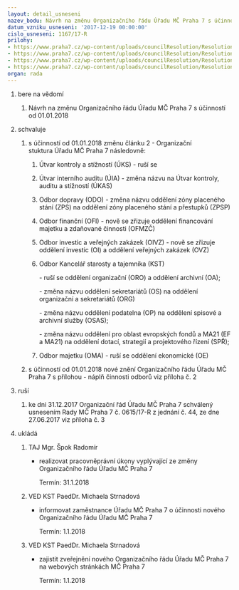 ```yaml
---
layout: detail_usneseni
nazev_bodu: Návrh na změnu Organizačního řádu Úřadu MČ Praha 7 s účinností od 01.01.2018
datum_vzniku_usneseni: '2017-12-19 00:00:00'
cislo_usneseni: 1167/17-R
prilohy:
- https://www.praha7.cz/wp-content/uploads/councilResolution/Resolutions/29666/export/duvodovazprava_zmenaOR_01012018~310914.doc
- https://www.praha7.cz/wp-content/uploads/councilResolution/Resolutions/29666/export/OR_navrh_k01012018_NOVYverze13122017~310913.doc
- https://www.praha7.cz/wp-content/uploads/councilResolution/Resolutions/29666/export/OR_od_01_07_2017_FINAL_kezverejneni~310912.pdf
- https://www.praha7.cz/wp-content/uploads/councilResolution/Resolutions/29666/export/export~311656.pdf
organ: rada
---
```

<OL class=urzList_view id=urzList>
<LI class=urzClass1><SPAN name="1">bere na vědomí</SPAN> 
<OL class="urzOlClass decimal ">
<LI class=urzClass2 style="TEXT-ALIGN: left"><SPAN>
<P>Návrh na změnu Organizačního řádu Úřadu MČ Praha 7 s účinností od 01.01.2018</P></SPAN></LI></OL></LI>
<LI class=urzClass1><SPAN name="24">schvaluje</SPAN> 
<OL class="urzOlClass decimal ">
<LI class=urzClass2 style="TEXT-ALIGN: left"><SPAN>
<P>s účinností od 01.01.2018 změnu článku 2 - Organizační stuktura&nbsp;Úřadu MČ Praha 7 následovně:</P></SPAN>
<OL class=urzUlClass>
<LI class=urzClass3 style="TEXT-ALIGN: left"><SPAN>
<P>Útvar kontroly a stížností (ÚKS) - ruší se</P></SPAN></LI>
<LI class=urzClass3 style="TEXT-ALIGN: left"><SPAN>
<P>Útvar interního auditu (ÚIA) -&nbsp;změna názvu na Útvar kontroly, auditu a stížností (ÚKAS)</P></SPAN></LI>
<LI class=urzClass3 style="TEXT-ALIGN: left"><SPAN>
<P>Odbor dopravy (ODO) - změna názvu oddělení zóny placeného stání (ZPS) na oddělení&nbsp;zóny placeného stání a přestupků (ZPSP)</P></SPAN></LI>
<LI class=urzClass3 style="TEXT-ALIGN: left"><SPAN>
<P>Odbor finanční (OFI) - nově se zřizuje oddělení financování majetku a zdaňované činnosti (OFMZČ)</P></SPAN></LI>
<LI class=urzClass3 style="TEXT-ALIGN: left"><SPAN>
<P>Odbor investic a veřejných zakázek (OIVZ) - nově se zřizuje oddělení&nbsp;investic&nbsp;(OI) a oddělení veřejných zakázek&nbsp;(OVZ)</P></SPAN></LI>
<LI class=urzClass3 style="TEXT-ALIGN: left"><SPAN>
<P>Odbor Kancelář starosty a tajemníka&nbsp;(KST)</P>
<P>- ruší se oddělení&nbsp;organizační (ORO) a oddělení archivní (OA);</P>
<P>- změna názvu oddělení sekretariátů (OS) na oddělení organizační a sekretariátů (ORG)&nbsp;</P>
<P>- změna názvu oddělení podatelna (OP) na oddělení spisové a archivní služby&nbsp;(OSAS);</P>
<P>- změna názvu oddělení pro oblast evropských fondů a MA21&nbsp;(EF a MA21) na oddělení dotací, strategií a projektového řízení (SPŘ);</P></SPAN></LI>
<LI class=urzClass3 style="TEXT-ALIGN: left"><SPAN>
<P>Odbor majetku (OMA) - ruší se oddělení ekonomické (OE)</P></SPAN></LI></OL></LI>
<LI class=urzClass2 style="TEXT-ALIGN: left"><SPAN>
<P>s účinností od 01.01.2018 nové znění Organizačního řádu Úřadu MČ Praha 7 s přílohou - náplň činnosti odborů viz příloha č. 2</P></SPAN></LI></OL></LI>
<LI class=urzClass1><SPAN name="70">ruší</SPAN> 
<OL class="urzOlClass decimal ">
<LI class=urzClass2 style="TEXT-ALIGN: left"><SPAN>
<P>ke dni 31.12.2017 Organizační řád Úřadu MČ Praha 7 schválený usnesením Rady MČ Praha 7 č. 0615/17-R z jednání č. 44, ze dne 27.06.2017 viz příloha č. 3</P></SPAN></LI></OL></LI>
<LI class=urzClass1 id=urzUkoly><SPAN name="1">ukládá</SPAN>
<OL class=urzOlClass>
<LI class=urzClass2><SPAN>
<P>TAJ Mgr. Špok Radomír</P></SPAN>
<UL class=urzUlClass>
<LI class=urzClass3><SPAN>
<P>realizovat pracovněprávní úkony vyplývající ze změny Organizačního řádu Úřadu MČ Praha 7</P></SPAN><SPAN class=urzUkolTermin>Termín:&nbsp;31.1.2018</SPAN></LI></UL></LI>
<LI class=urzClass2><SPAN>
<P>VED KST PaedDr. Michaela Strnadová</P></SPAN>
<UL class=urzUlClass>
<LI class=urzClass3><SPAN>
<P>informovat zaměstnance Úřadu MČ Praha 7 o účinnosti nového Organizačního řádu Úřadu MČ Praha 7</P></SPAN><SPAN class=urzUkolTermin>Termín:&nbsp;1.1.2018</SPAN></LI></UL></LI>
<LI class=urzClass2><SPAN>
<P>VED KST PaedDr. Michaela Strnadová</P></SPAN>
<UL class=urzUlClass>
<LI class=urzClass3><SPAN>
<P>zajistit zveřejnění nového Organizačního řádu Úřadu MČ Praha 7 na webových stránkách MČ Praha 7</P></SPAN><SPAN class=urzUkolTermin>Termín:&nbsp;1.1.2018</SPAN></LI></UL></LI></OL></LI></OL>